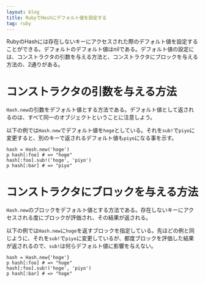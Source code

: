 ```yaml
---
layout: blog
title: RubyでHashにデフォルト値を設定する
tag: ruby
---
```




RubyのHashには存在しないキーにアクセスされた際のデフォルト値を設定することができる。デフォルトのデフォルト値はnilである。デフォルト値の設定には、コンストラクタの引数を与える方法と、コンストラクタにブロックを与える方法の、2通りがある。

# コンストラクタの引数を与える方法

`Hash.new`の引数をデフォルト値とする方法である。デフォルト値として返されるのは、すべて同一のオブジェクトということに注意しよう。

以下の例では`Hash.new`でデフォルト値を`hoge`としている。それを`sub!`で`piyo`に変更すると、別のキーで返されるデフォルト値も`piyo`になる事を示す。

~~~~
hash = Hash.new('hoge')
p hash[:foo] # => "hoge"
hash[:foo].sub!('hoge', 'piyo')
p hash[:bar] # => "piyo"
~~~~

# コンストラクタにブロックを与える方法 

`Hash.new`のブロックをデフォルト値とする方法である。存在しないキーにアクセスされる度にブロックが評価され、その結果が返される。

以下の例では`Hash.new`に`hoge`を返すブロックを指定している。先ほどの例と同じように、それを`sub!`で`piyo`に変更しているが、都度ブロックを評価した結果が返されるので、`sub!`は何らデフォルト値に影響を与えない。

~~~~
hash = Hash.new{'hoge'}
p hash[:foo] # => "hoge"
hash[:foo].sub!('hoge', 'piyo')
p hash[:bar] # => "hoge"
~~~~
